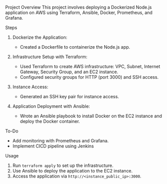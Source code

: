

 Project Overview
This project involves deploying a Dockerized Node.js application on AWS using Terraform, Ansible, Docker, Prometheus, and Grafana.

 Steps

1. Dockerize the Application:
   - Created a Dockerfile to containerize the Node.js app.

2. Infrastructure Setup with Terraform:
   - Used Terraform to create AWS infrastructure: VPC, Subnet, Internet Gateway, Security Group, and an EC2 instance.
   - Configured security groups for HTTP (port 3000) and SSH access.

3. Instance Access:
   - Generated an SSH key pair for instance access.

4. Application Deployment with Ansible:
   - Wrote an Ansible playbook to install Docker on the EC2 instance and deploy the Docker container.

 To-Do
- Add monitoring with Prometheus and Grafana.
- Implement CICD pipeline using Jenkins

 Usage
1. Run `terraform apply` to set up the infrastructure.
2. Use Ansible to deploy the application to the EC2 instance.
3. Access the application via `http://<instance_public_ip>:3000`.


